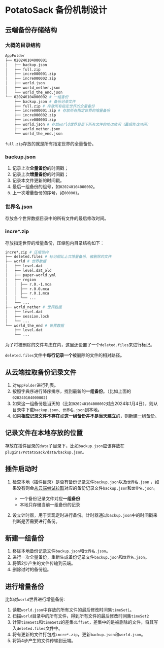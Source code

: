 # PotatoSack 备份机制设计

## 云端备份存储结构

### 大概的目录结构

```bash
AppFolder
├── 020240104000001
│   ├── backup.json
│   ├── full.zip
│   ├── incre000001.zip
│   ├── incre000002.zip
│   ├── world.json
│   ├── world_nether.json
│   └── world_the_end.json
└── 020240104000002 # 一组备份
    ├── backup.json # 备份记录文件
    ├── full.zip # 存放所有指定世界的全量备份
    ├── incre000001.zip # 存放所有指定世界的增量备份
    ├── incre000002.zip
    ├── incre000003.zip
    ├── world.json # 存放world世界目录下所有文件的修改情况（最后修改时间）
    ├── world_nether.json
    └── world_the_end.json
```

`full.zip`存放的就是所有指定世界的全量备份。

### backup.json

1. 记录上次**全量备份**的时间戳；
2. 记录上次**增量备份**的时间戳；
3. 记录本文件更新的时间戳。
4. 最后一组备份的组号，如`020240104000002`。
5. 上一次增量备份的序号，如`000001`。

### 世界名.json

存放各个世界数据目录中的所有文件的最后修改时间。

### incre*.zip

存放指定世界的增量备份，压缩包内目录结构如下：

```bash
incre*.zip # 压缩包内
├── deleted.files # 标记相比上次增量备份，被删除的文件
├── world # 世界数据
│   ├── level.dat
│   ├── level.dat_old
│   ├── paper-world.yml
│   ├── region
│   │  ├── r.0.-1.mca
│   │  ├── r.0.0.mca
│   │  ├── r.0.1.mca
│   │  └── ...
│   └── ...
├── world_nether # 世界数据
│   ├── level.dat
│   ├── session.lock
│   └── ...
└── world_the_end # 世界数据
    ├── level.dat
    └── ...
```

为了将被删除的文件考虑在内，这里还设置了一个`deleted.files`来进行标记。

`deleted.files`文件中**每行记录一个**被删除的文件的相对路径。

## 从云端拉取备份记录文件

1. 对`AppFolder`进行列表。
2. 按照字典序进行降序排序，找到最新的**一组备份**。（比如上面的`020240104000002`）
3. 如果这一组备份是当天的（比如`020240104000002`对应2024年1月4日），则从目录中下载`backup.json`、`世界名.json`到本地。
4. 如果**相应记录文件不存在**或**这一组备份并不是当天建立**的，则[新建一组备份](#新建一组备份)。

## 记录文件在本地存放的位置

存放在插件目录的`data`子目录下，比如`backup.json`应该存放在`plugins/PotatoSack/data/backup.json`。

## 插件启动时

1. 检查本地（插件目录）是否有备份记录文件`backup.json`以及`世界名.json`
   ，如果没有则会[从云端尝试拉取](#从云端拉取备份记录文件)对应的备份记录文件`backup.json`和`世界名.json`。
    - 一个备份记录文件对应**一组备份**
    - 本地只存储当前一组备份的记录

2. 设立计时器，用于实现定时进行备份。计时器通过`backup.json`中的时间戳来判断是否需要进行备份。

## 新建一组备份

1. 移除本地备份记录文件`backup.json`和`世界名.json`。
2. 进行一次全量备份，重新生成备份记录文件`backup.json`和`世界名.json`。
3. 将第2步产生的文件传输到云端。
4. 删除过时的备份组。

## 进行增量备份

比如对`world`世界进行增量备份:

1. 读取`world.json`中存放的所有文件的最后修改时间集`timeSet1`。
2. 扫描`world`目录中的所有文件，得到所有文件的最后修改时间集`timeSet2`
3. 计算`timeSet1`和`timeSet2`的差集`diffSet`，差集中的是被删除的文件，将其写入`deleted.files`文件中。
4. 将有更新的文件打包成`incre*.zip`，更新`backup.json`和`world.json`。
5. 将第4步产生的文件传输到云端。